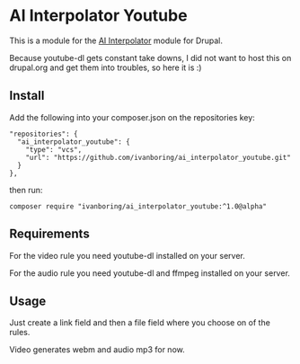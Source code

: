 # AI Interpolator Youtube
This is a module for the [AI Interpolator](https://www.drupal.org/project/ai_interpolator) module for Drupal.

Because youtube-dl gets constant take downs, I did not want to host this on drupal.org and get them into troubles, so here it is :)

## Install
Add the following into your composer.json on the repositories key:

```
"repositories": {
  "ai_interpolator_youtube": {
    "type": "vcs",
    "url": "https://github.com/ivanboring/ai_interpolator_youtube.git"
  }
},
```

then run:

`composer require "ivanboring/ai_interpolator_youtube:^1.0@alpha"`

## Requirements
For the video rule you need youtube-dl installed on your server.

For the audio rule you need youtube-dl and ffmpeg installed on your server.

## Usage
Just create a link field and then a file field where you choose on of the rules.

Video generates webm and audio mp3 for now.
